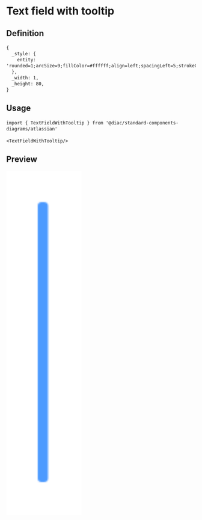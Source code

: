 # Text field with tooltip

## Definition

```
{
  _style: { 
    entity: 'rounded=1;arcSize=9;fillColor=#ffffff;align=left;spacingLeft=5;strokeColor=#4C9AFF;html=1;strokeWidth=2;fontSize=12',
  },
  _width: 1,
  _height: 80,
}
```

## Usage

```
import { TextFieldWithTooltip } from '@diac/standard-components-diagrams/atlassian'

<TextFieldWithTooltip/>
```

## Preview

<img src="./text-field-with-tooltip.png" width="200"/>
